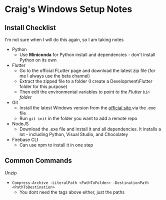 # Craig's Windows Setup Notes

## Install Checklist

I'm not sure when I will do this again, so I am taking notes

* Python
    * Use **Miniconda** for Python install and dependencies - don't install Python on its own
* Flutter
    * Go to the official FLutter page and download the latest zip file (for me I always use the beta channel)
    * Extract the zipped file to a folder (I create a Development\Flutter folder for this purpose)
    * Then edit the environmental variables to *point to the Flutter `bin` folder*
* Git
    * Install the latest Windows version from the [official site ](https://git-scm.com/) via the .exe file
    * Run `git init` in the folder you want to add a remote repo
* NodeJS
    * Download the .exe file and install it and all dependencies. It installs a lot - including Python, Visual Studio, and Chocolatey
* Firebase CLI
    * Can use npm to install it in one step


## Common Commands

Unzip
* `Compress-Archive -LiteralPath <PathToFolder> -DestinationPath <PathToDestination>`
    * You dont need the tags above either, just the paths